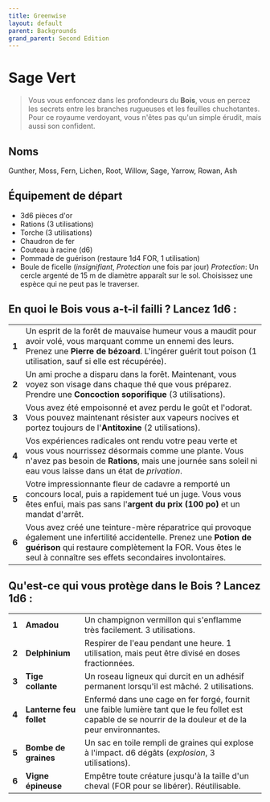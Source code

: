 ```yaml
---
title: Greenwise
layout: default
parent: Backgrounds
grand_parent: Second Edition
---
```


# Sage Vert

> Vous vous enfoncez dans les profondeurs du **Bois**, vous en percez les secrets entre les branches rugueuses et les feuilles chuchotantes. Pour ce royaume verdoyant, vous n'êtes pas qu'un simple érudit, mais aussi son confident.

## Noms

Gunther, Moss, Fern, Lichen, Root, Willow, Sage, Yarrow, Rowan, Ash

## Équipement de départ

- 3d6 pièces d'or
- Rations (3 utilisations)
- Torche (3 utilisations)
- Chaudron de fer
- Couteau à racine (d6)
- Pommade de guérison (restaure 1d4 FOR, 1 utilisation)
- Boule de ficelle (_insignifiant_, _Protection_ une fois par jour) _Protection_: Un cercle argenté de 15 m de diamètre apparaît sur le sol. Choisissez une espèce qui ne peut pas le traverser.

## En quoi le Bois vous a-t-il failli ? Lancez 1d6 :

|       |                                                                                                                                                                                               |
| ----- | --------------------------------------------------------------------------------------------------------------------------------------------------------------------------------------------- |
| **1** | Un esprit de la forêt de mauvaise humeur vous a maudit pour avoir volé, vous marquant comme un ennemi des leurs. Prenez une **Pierre de bézoard**. L'ingérer guérit tout poison (1 utilisation, sauf si elle est récupérée). |
| **2** | Un ami proche a disparu dans la forêt. Maintenant, vous voyez son visage dans chaque thé que vous préparez. Prendre une **Concoction soporifique** (3 utilisations). |
| **3** | Vous avez été empoisonné et avez perdu le goût et l'odorat. Vous pouvez maintenant résister aux vapeurs nocives et portez toujours de l'**Antitoxine** (2 utilisations). |
| **4** | Vos expériences radicales ont rendu votre peau verte et vous vous nourrissez désormais comme une plante. Vous n'avez pas besoin de **Rations**, mais une journée sans soleil ni eau vous laisse dans un état de _privation_. |
| **5** | Votre impressionnante fleur de cadavre a remporté un concours local, puis a rapidement tué un juge. Vous vous êtes enfui, mais pas sans l'**argent du prix (100 po)** et un mandat d'arrêt. |
| **6** | Vous avez créé une teinture-mère réparatrice qui provoque également une infertilité accidentelle. Prenez une **Potion de guérison** qui restaure complètement la FOR. Vous êtes le seul à connaître ses effets secondaires involontaires. |

## Qu'est-ce qui vous protège dans le Bois ? Lancez 1d6 :

|       |                  |                                                                                                          |
| ----- | ---------------- | -------------------------------------------------------------------------------------------------------- |
| **1** | **Amadou** | Un champignon vermillon qui s'enflamme très facilement. 3 utilisations. |
| **2** | **Delphinium** | Respirer de l'eau pendant une heure. 1 utilisation, mais peut être divisé en doses fractionnées. |
| **3** | **Tige collante** | Un roseau ligneux qui durcit en un adhésif permanent lorsqu'il est mâché. 2 utilisations. |
| **4** | **Lanterne feu follet** | Enfermé dans une cage en fer forgé, fournit une faible lumière tant que le feu follet est capable de se nourrir de la douleur et de la peur environnantes. |
| **5** | **Bombe de graines** | Un sac en toile rempli de graines qui explose à l'impact. d6 dégâts (_explosion_, 3 utilisations). |
| **6** | **Vigne épineuse** | Empêtre toute créature jusqu'à la taille d'un cheval (FOR pour se libérer). Réutilisable. |

